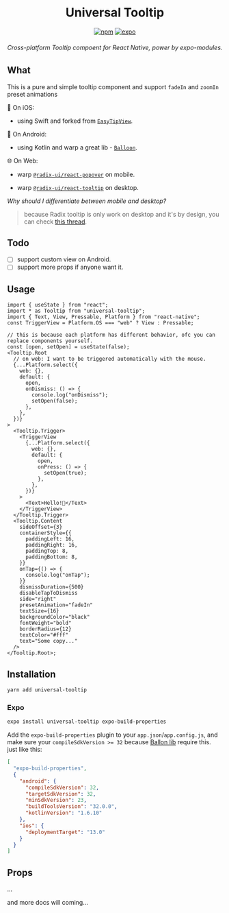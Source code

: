 <div align="center">
  <h1 align="center">Universal Tooltip</h1>

[![npm](https://img.shields.io/npm/l/universal-tooltip?style=flat-square)](https://www.npmjs.com/package/universal-tooltip) [![expo](https://img.shields.io/badge/Runs%20with%20Expo-4630EB.svg?style=flat-square&logo=EXPO&labelColor=f3f3f3&logoColor=000)](https://expo.io/)

  <h6 align="center">Cross-platform Tooltip compoent for React Native, power by expo-modules.</h6>
</div>

## What

This is a pure and simple tooltip component and support `fadeIn` and `zoomIn` preset animations

🍎 On iOS:

- using Swift and forked from [`EasyTipView`](https://github.com/teodorpatras/EasyTipView).

🤖️ On Android:

- using Kotlin and warp a great lib - [`Balloon`](https://github.com/skydoves/Balloon).

🌐 On Web:

- warp [`@radix-ui/react-popover`](https://www.radix-ui.com/docs/primitives/components/popover) on mobile.

- warp [`@radix-ui/react-tooltip`](https://www.radix-ui.com/docs/primitives/components/popover) on desktop.

_Why should I differentiate between mobile and desktop?_

> because Radix tooltip is only work on desktop and it's by design, you can check [this thread](https://github.com/radix-ui/primitives/issues/955#issuecomment-960610209).

## Todo

- [ ] support custom view on Android.
- [ ] support more props if anyone want it.

## Usage

```tsx
import { useState } from "react";
import * as Tooltip from "universal-tooltip";
import { Text, View, Pressable, Platform } from "react-native";
const TriggerView = Platform.OS === "web" ? View : Pressable;

// this is because each platform has different behavior, ofc you can replace components yourself.
const [open, setOpen] = useState(false);
<Tooltip.Root
  // on web: I want to be triggered automatically with the mouse.
  {...Platform.select({
    web: {},
    default: {
      open,
      onDismiss: () => {
        console.log("onDismiss");
        setOpen(false);
      },
    },
  })}
>
  <Tooltip.Trigger>
    <TriggerView
      {...Platform.select({
        web: {},
        default: {
          open,
          onPress: () => {
            setOpen(true);
          },
        },
      })}
    >
      <Text>Hello!👋</Text>
    </TriggerView>
  </Tooltip.Trigger>
  <Tooltip.Content
    sideOffset={3}
    containerStyle={{
      paddingLeft: 16,
      paddingRight: 16,
      paddingTop: 8,
      paddingBottom: 8,
    }}
    onTap={() => {
      console.log("onTap");
    }}
    dismissDuration={500}
    disableTapToDismiss
    side="right"
    presetAnimation="fadeIn"
    textSize={16}
    backgroundColor="black"
    fontWeight="bold"
    borderRadius={12}
    textColor="#fff"
    text="Some copy..."
  />
</Tooltip.Root>;
```

## Installation

```sh
yarn add universal-tooltip
```

### Expo

```sh
expo install universal-tooltip expo-build-properties
```

Add the `expo-build-properties` plugin to your `app.json`/`app.config.js`, and make sure your `compileSdkVersion >= 32` because [Ballon lib](https://github.com/skydoves/Balloon) require this.
just like this:

```json
[
  "expo-build-properties",
  {
    "android": {
      "compileSdkVersion": 32,
      "targetSdkVersion": 32,
      "minSdkVersion": 23,
      "buildToolsVersion": "32.0.0",
      "kotlinVersion": "1.6.10"
    },
    "ios": {
      "deploymentTarget": "13.0"
    }
  }
]
```

## Props

...

and more docs will coming...

